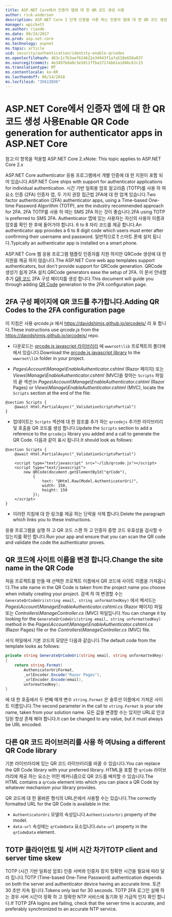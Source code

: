 ```yaml
---
title: ASP.NET Core에서 인증자 앱에 대 한 QR 코드 생성 사용
author: rick-anderson
description: ASP.NET Core 2 단계 인증을 사용 하는 인증자 앱에 대 한 QR 코드 생성을 활성화 하는 방법을 알아봅니다.
manager: wpickett
ms.author: riande
ms.date: 09/24/2017
ms.prod: asp.net-core
ms.technology: aspnet
ms.topic: article
uid: security/authentication/identity-enable-qrcodes
ms.openlocfilehash: 463c1c7b3aef624622e34943f1a7a518e658a037
ms.sourcegitcommit: 4e3497bda0c3e5011ffba3717eb61a1d46c61c15
ms.translationtype: MT
ms.contentlocale: ko-KR
ms.lasthandoff: 06/14/2018
ms.locfileid: "35613036"
---
```

# <a name="enable-qr-code-generation-for-authenticator-apps-in-aspnet-core"></a><span data-ttu-id="f7d2c-103">ASP.NET Core에서 인증자 앱에 대 한 QR 코드 생성 사용</span><span class="sxs-lookup"><span data-stu-id="f7d2c-103">Enable QR Code generation for authenticator apps in ASP.NET Core</span></span>

<span data-ttu-id="f7d2c-104">참고:이 항목을 적용할 ASP.NET Core 2.x</span><span class="sxs-lookup"><span data-stu-id="f7d2c-104">Note: This topic applies to ASP.NET Core 2.x</span></span>

<span data-ttu-id="f7d2c-105">ASP.NET Core authenticator 응용 프로그램에서 개별 인증에 대 한 지원이 포함 되어 있습니다.</span><span class="sxs-lookup"><span data-stu-id="f7d2c-105">ASP.NET Core ships with support for authenticator applications for individual authentication.</span></span> <span data-ttu-id="f7d2c-106">시간 기반 일회용 암호 알고리즘 (TOTP)를 사용 하 여 요소 인증 (2FA) 인증자 앱, 두 가지 권장 접근법 2FA에 대 한 업계 있습니다.</span><span class="sxs-lookup"><span data-stu-id="f7d2c-106">Two factor authentication (2FA) authenticator apps, using a Time-based One-time Password Algorithm (TOTP), are the industry recommended approach for 2FA.</span></span> <span data-ttu-id="f7d2c-107">2FA TOTP를 사용 하 여는 SMS 2FA 하는 것이 좋습니다.</span><span class="sxs-lookup"><span data-stu-id="f7d2c-107">2FA using TOTP is preferred to SMS 2FA.</span></span> <span data-ttu-id="f7d2c-108">Authenticator 앱에 있는 사용자는 자신의 사용자 이름과 암호를 확인 한 후에 들어가야 합니다. 6 to 8 자리 코드를 제공 합니다.</span><span class="sxs-lookup"><span data-stu-id="f7d2c-108">An authenticator app provides a 6 to 8 digit code which users must enter after confirming their username and password.</span></span> <span data-ttu-id="f7d2c-109">일반적으로 ऍ 스마트 폰에 설치 됩니다.</span><span class="sxs-lookup"><span data-stu-id="f7d2c-109">Typically an authenticator app is installed on a smart phone.</span></span>

<span data-ttu-id="f7d2c-110">ASP.NET Core 웹 응용 프로그램 템플릿 인증자를 지원 하지만 QRCode 생성에 대 한 지원을 제공 하지 않습니다.</span><span class="sxs-lookup"><span data-stu-id="f7d2c-110">The ASP.NET Core web app templates support authenticators, but don't provide support for QRCode generation.</span></span> <span data-ttu-id="f7d2c-111">QRCode 생성기 쉽게 2FA 설치.</span><span class="sxs-lookup"><span data-stu-id="f7d2c-111">QRCode generators ease the setup of 2FA.</span></span> <span data-ttu-id="f7d2c-112">이 문서 안내할 추가 [QR 코드](https://wikipedia.org/wiki/QR_code) 2FA 구성 페이지를 생성 합니다.</span><span class="sxs-lookup"><span data-stu-id="f7d2c-112">This document will guide you through adding [QR Code](https://wikipedia.org/wiki/QR_code) generation to the 2FA configuration page.</span></span>

## <a name="adding-qr-codes-to-the-2fa-configuration-page"></a><span data-ttu-id="f7d2c-113">2FA 구성 페이지에 QR 코드를 추가합니다.</span><span class="sxs-lookup"><span data-stu-id="f7d2c-113">Adding QR Codes to the 2FA configuration page</span></span>

<span data-ttu-id="f7d2c-114">이 지침은 사용 *qrcode.js* 에서 https://davidshimjs.github.io/qrcodejs/ 리 포 합니다.</span><span class="sxs-lookup"><span data-stu-id="f7d2c-114">These instructions use *qrcode.js* from the https://davidshimjs.github.io/qrcodejs/ repo.</span></span>

* <span data-ttu-id="f7d2c-115">다운로드는 [qrcode.js javascript 라이브러리](https://davidshimjs.github.io/qrcodejs/) 에 `wwwroot\lib` 프로젝트의 폴더에에서 있습니다.</span><span class="sxs-lookup"><span data-stu-id="f7d2c-115">Download the [qrcode.js javascript library](https://davidshimjs.github.io/qrcodejs/) to the `wwwroot\lib` folder in your project.</span></span>

* <span data-ttu-id="f7d2c-116">*Pages\Account\Manage\EnableAuthenticator.cshtml* (Razor 페이지) 또는 *Views\Manage\EnableAuthenticator.cshtml* (MVC)을 찾아는 `Scripts` 파일의 끝 섹션:</span><span class="sxs-lookup"><span data-stu-id="f7d2c-116">In *Pages\Account\Manage\EnableAuthenticator.cshtml* (Razor Pages) or *Views\Manage\EnableAuthenticator.cshtml* (MVC), locate the `Scripts` section at the end of the file:</span></span>

```cshtml
@section Scripts {
    @await Html.PartialAsync("_ValidationScriptsPartial")
}
```

* <span data-ttu-id="f7d2c-117">업데이트는 `Scripts` 섹션에 대 한 참조를 추가 하는 `qrcodejs` 추가한 라이브러리 및 호출을 QR 코드를 생성 합니다.</span><span class="sxs-lookup"><span data-stu-id="f7d2c-117">Update the `Scripts` section to add a reference to the `qrcodejs` library you added and a call to generate the QR Code.</span></span> <span data-ttu-id="f7d2c-118">다음과 같이 표시 됩니다.</span><span class="sxs-lookup"><span data-stu-id="f7d2c-118">It should look as follows:</span></span>

```cshtml
@section Scripts {
    @await Html.PartialAsync("_ValidationScriptsPartial")

    <script type="text/javascript" src="~/lib/qrcode.js"></script>
    <script type="text/javascript">
        new QRCode(document.getElementById("qrCode"),
            {
                text: "@Html.Raw(Model.AuthenticatorUri)",
                width: 150,
                height: 150
            });
    </script>
}
```

* <span data-ttu-id="f7d2c-119">이러한 지침에 대 한 링크를 제공 하는 단락을 삭제 합니다.</span><span class="sxs-lookup"><span data-stu-id="f7d2c-119">Delete the paragraph which links you to these instructions.</span></span>

<span data-ttu-id="f7d2c-120">응용 프로그램을 실행 하 고 QR 코드 스캔 하 고 인증자 증명 코드 유효성을 검사할 수 있는지를 확인 합니다.</span><span class="sxs-lookup"><span data-stu-id="f7d2c-120">Run your app and ensure that you can scan the QR code and validate the code the authenticator proves.</span></span>

## <a name="change-the-site-name-in-the-qr-code"></a><span data-ttu-id="f7d2c-121">QR 코드에 사이트 이름을 변경 합니다.</span><span class="sxs-lookup"><span data-stu-id="f7d2c-121">Change the site name in the QR Code</span></span>

<span data-ttu-id="f7d2c-122">처음 프로젝트를 만들 때 선택한 프로젝트 이름에서 QR 코드에 사이트 이름을 가져옵니다.</span><span class="sxs-lookup"><span data-stu-id="f7d2c-122">The site name in the QR Code is taken from the project name you choose when initially creating your project.</span></span> <span data-ttu-id="f7d2c-123">검색 하 여 변경할 수는 `GenerateQrCodeUri(string email, string unformattedKey)` 에서 메서드는 *Pages\Account\Manage\EnableAuthenticator.cshtml.cs* (Razor 페이지) 파일 또는 *Controllers\ManageController.cs* (MVC) 파일입니다.</span><span class="sxs-lookup"><span data-stu-id="f7d2c-123">You can change it by looking for the `GenerateQrCodeUri(string email, string unformattedKey)` method in the *Pages\Account\Manage\EnableAuthenticator.cshtml.cs* (Razor Pages) file or the *Controllers\ManageController.cs* (MVC) file.</span></span> 

<span data-ttu-id="f7d2c-124">서식 파일에서 기본 코드의 모양은 다음과 같습니다.</span><span class="sxs-lookup"><span data-stu-id="f7d2c-124">The default code from the template looks as follows:</span></span>

```c#
private string GenerateQrCodeUri(string email, string unformattedKey)
{
    return string.Format(
        AuthenicatorUriFormat,
        _urlEncoder.Encode("Razor Pages"),
        _urlEncoder.Encode(email),
        unformattedKey);
}
```

<span data-ttu-id="f7d2c-125">에 대 한 호출에서 두 번째 매개 변수 `string.Format` 은 솔루션 이름에서 가져온 사이트 이름입니다.</span><span class="sxs-lookup"><span data-stu-id="f7d2c-125">The second parameter in the call to `string.Format` is your site name, taken from your solution name.</span></span> <span data-ttu-id="f7d2c-126">모든 값을 변경할 수는 있지만 URL로 인코딩된 항상 존재 해야 합니다.</span><span class="sxs-lookup"><span data-stu-id="f7d2c-126">It can be changed to any value, but it must always be URL encoded.</span></span>

## <a name="using-a-different-qr-code-library"></a><span data-ttu-id="f7d2c-127">다른 QR 코드 라이브러리를 사용 하 여</span><span class="sxs-lookup"><span data-stu-id="f7d2c-127">Using a different QR Code library</span></span>

<span data-ttu-id="f7d2c-128">기본 라이브러리에 있는 QR 코드 라이브러리를 바꿀 수 있습니다.</span><span class="sxs-lookup"><span data-stu-id="f7d2c-128">You can replace the QR Code library with your preferred library.</span></span> <span data-ttu-id="f7d2c-129">HTML을 포함 한 `qrCode` 라이브러리에 제공 하는 요소는 어떤 메커니즘으로 QR 코드를 배치할 수 있습니다.</span><span class="sxs-lookup"><span data-stu-id="f7d2c-129">The HTML contains a `qrCode` element into which you can place a QR Code by whatever mechanism your library provides.</span></span>

<span data-ttu-id="f7d2c-130">QR 코드에 대 한 올바른 형식의 URL은에서 사용할 수는 있습니다.</span><span class="sxs-lookup"><span data-stu-id="f7d2c-130">The correctly formatted URL for the QR Code is available in the:</span></span>

* <span data-ttu-id="f7d2c-131">`AuthenticatorUri` 모델의 속성입니다.</span><span class="sxs-lookup"><span data-stu-id="f7d2c-131">`AuthenticatorUri` property of the model.</span></span>
* <span data-ttu-id="f7d2c-132">`data-url` 속성에는 `qrCodeData` 요소입니다.</span><span class="sxs-lookup"><span data-stu-id="f7d2c-132">`data-url` property in the `qrCodeData` element.</span></span> 

## <a name="totp-client-and-server-time-skew"></a><span data-ttu-id="f7d2c-133">TOTP 클라이언트 및 서버 시간 차가</span><span class="sxs-lookup"><span data-stu-id="f7d2c-133">TOTP client and server time skew</span></span>

<span data-ttu-id="f7d2c-134">TOTP (시간 기반 일회성 암호) 인증 서버와 인증자 장치 정확한 시간을 필요에 따라 달라 집니다.</span><span class="sxs-lookup"><span data-stu-id="f7d2c-134">TOTP (Time-based One-Time Password) authentication depends on both the server and authenticator device having an accurate time.</span></span> <span data-ttu-id="f7d2c-135">토큰 30 초만 지속 됩니다.</span><span class="sxs-lookup"><span data-stu-id="f7d2c-135">Tokens only last for 30 seconds.</span></span> <span data-ttu-id="f7d2c-136">TOTP 2FA 로그인 실패 하는 경우 서버 시간이 정확 하 고 정확한 NTP 서비스에 동기화 된 가급적 인지 확인 합니다.</span><span class="sxs-lookup"><span data-stu-id="f7d2c-136">If TOTP 2FA logins are failing, check that the server time is accurate, and preferably synchronized to an accurate NTP service.</span></span>
